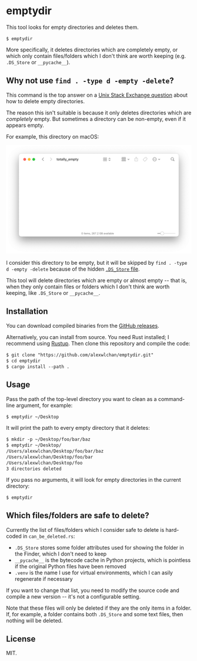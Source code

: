 # emptydir

This tool looks for empty directories and deletes them.

```console
$ emptydir 
```

More specifically, it deletes directories which are completely empty, or which only contain files/folders which I don't think are worth keeping (e.g. `.DS_Store` or `__pycache__`).





## Why not use `find . -type d -empty -delete`?

This command is the top answer on a [Unix Stack Exchange question](https://unix.stackexchange.com/a/107556/431830) about how to delete empty directories.

The reason this isn't suitable is because it only deletes directories which are *completely* empty.
But sometimes a directory can be non-empty, even if it appears empty.

For example, this directory on macOS:

<img src="totally_empty.png" alt="A Finder window for a folder 'totally_empty' which apparently contains no files.">

I consider this directory to be empty, but it will be skipped by `find . -type d -empty -delete` because of the hidden [`.DS_Store` file](https://en.wikipedia.org/wiki/.DS_Store).

This tool will delete directories which are empty or almost empty -- that is, when they only contain files or folders which I don't think are worth keeping, like `.DS_Store` or `__pycache__`.





## Installation

You can download compiled binaries from the [GitHub releases](https://github.com/alexwlchan/emptydir/releases).

Alternatively, you can install from source.
You need Rust installed; I recommend using [Rustup].
Then clone this repository and compile the code:

```console
$ git clone "https://github.com/alexwlchan/emptydir.git"
$ cd emptydir
$ cargo install --path .
```

[Rustup]: https://rustup.rs/





## Usage

Pass the path of the top-level directory you want to clean as a command-line argument, for example:

```console
$ emptydir ~/Desktop
```

It will print the path to every empty directory that it deletes:

```console
$ mkdir -p ~/Desktop/foo/bar/baz
$ emptydir ~/Desktop/
/Users/alexwlchan/Desktop/foo/bar/baz
/Users/alexwlchan/Desktop/foo/bar
/Users/alexwlchan/Desktop/foo
3 directories deleted
```

If you pass no arguments, it will look for empty directories in the current directory:

```console
$ emptydir
```





## Which files/folders are safe to delete?

Currently the list of files/folders which I consider safe to delete is hard-coded in `can_be_deleted.rs`:

*   `.DS_Store` stores some folder attributes used for showing the folder in the Finder, which I don't need to keep
*   `__pycache__` is the bytecode cache in Python projects, which is pointless if the original Python files have been removed
*   `.venv` is the name I use for virtual environments, which I can asily regenerate if necessary

If you want to change that list, you need to modify the source code and compile a new version -- it's not a configurable setting.

Note that these files will only be deleted if they are the only items in a folder.
If, for example, a folder contains both `.DS_Store` and some text files, then nothing will be deleted.





## License

MIT.
